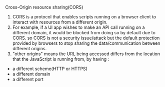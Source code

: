 Cross-Origin resource sharing(CORS)
1. CORS is a protocol that enables scripts running on a browser client to interact with resources from a different origin.
2. For example, if a UI app wishes to make an API call running on a different domain, it would be blocked from doing so by default due to CORS. so CORS is not a security issue/attack but the default protection provided by browsers to stop sharing the data/communication between different origins.
3. "other origins" means the URL being accessed differs from the location that the JavaScript is running from, by having : 
- a different scheme(HTTP or HTTPS)
- a different domain
- a different port
